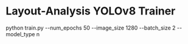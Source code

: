 # Layout-Analysis YOLOv8 Trainer

python train.py --num_epochs 50 --image_size 1280 --batch_size 2 --model_type n
